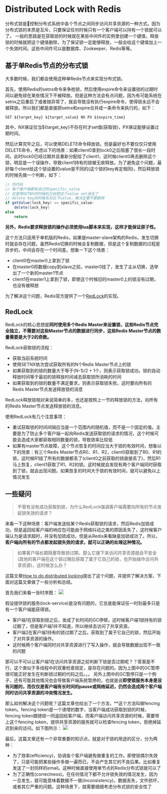 # Distributed Lock with Redis

分布式锁是控制分布式系统中各个节点之间同步访问共享资源的一种方式。因为分布式锁的本质是互斥，只要保证任何时候只有一个客户端可以持有一个锁就可以了。
一般的思路是在获取锁的时候就在某些中间件的实例里创建一个键值，释放锁的时候就把这个键值删除，为了保证锁一定能够释放，一般会给这个键值加上一个失效时间。这些中间件可以是数据库、Zookeeper、Redis等等。

## 基于单Redis节点的分布式锁

大多数时候，我们都会使用这种单Redis节点来实现分布式锁。

首先，使用Redis的setnx命令来争抢锁，然后使用expire命令来设置锁的过期时间以避免锁在某些情况下不被释放。但是这种方法会有点问题，因为有可能系统在setnx之后重启了或者抛异常了，就会导致没有执行expire命令，使得锁永远不会被释放。所以我们都是直接把setnx和expire合并成一条命令来执行的，如下：
```
SET ${target_key} ${target_value} NX PX ${expire_time}
```
其中，NX保证仅当${target_key}不存在时才set值(获取锁)，PX保证能够设置过期时间。

然后计算完毕之后，可以使用DELETE命令释放锁。但是最好也不要仅仅只使用DELETE命令，考虑以下的场景：如果client0拿到lock0之后阻塞了很长一段时间，此时lock0已经过期并且重新分配给了client1，这时候client0再去删除这个锁，明显是一个误操作，导致client1持有的锁被无故释放。为了避免这个问题，最好每个client给这个锁设置的value是不同的(这个锁的key肯定相同)，然后释放锁的时候先做一个判断，如下：
```java
// 伪代码
// 每个客户端都有自己的specific_value
// 在使用SETNX的时候机已经把这个value set进去了
// delete key的时候先对比下value，再决定要不要删除
if getValue(lock_key) == specific_value:
    delete(lock_key)
else
    return
```

**另外，Redis要求释放锁的操作必须使用lua脚本来实现，这样才能保证原子性。**

这个方法只适用于单机版的Redis，如果是master-slave架构的Redis，发生切换时就会存在问题，虽然Redis切换的时候会复制数据，但是这个复制数据的过程是异步的，中间会存在一个时间差。想象一下这个场景：
- client0在master0上拿到了锁
- 在master0将数据copy到slave之前，master0挂了，发生了主从切换，选举出了一个新的master1节点
- client1在master1上拿到了锁，即使这个时候旧的master0上的锁没有过期，也没有被释放

为了解决这个问题，Redis官方提供了一个[RedLock](https://redis.io/topics/distlock)的实现。

## RedLock

RedLock的核心思想是**同时使用多个Redis Master来设置锁，这些Redis节点完全独立，不需要对这些Master节点的数据进行同步，这些Redis Master节点的数量需要是大于2的奇数。**

RedLock获取锁的流程：
- 获取当前系统时间
- 使用SETNX依次尝试获取所有的N个Redis Master节点上的锁
- 如果获取到的锁的数量大于等于(N-1)/2 + 1个，则表示获取锁成功。锁的自动释放时间等于最初的锁释放时间减去获取锁所消耗的时间
- 如果获取到的锁的数量不满足要求，则表示获取锁失败，这时要向所有的Redis Master节点发送释放锁的消息

RedLock释放锁相对来说简单的多，也还是按照上一节的释放锁的方法，向所有的Redis Master节点发送释放锁的消息。


使用RedLock有几个注意事项：
- 重试获取锁的时间间隔应当是一个范围内的随机值，而不是一个固定的值。主要是为了防止多个客户端一起向Redis发送获取锁的请求的情况，这个时候可能会造成大家都获取相同数量的锁，导致效率比较低
- 如果有master节点故障，这个节点恢复的时间应当大于锁的有效时间，想象以下的场景：有三个Redis Master节点R0、R1、R2，client0获取到了R0、R1的锁，这时候R1挂了所有的数据都丢了(client0之前获取的锁直接丢了)，然后R1马上恢复，client1获取了R1、R2的锁。这时候就会发现有两个客户端同时获取到了锁，就会出现问题。如果恢复的时间大于锁的有效时间，就可以避免以上情况发生

## 一些疑问

> 不管有没有成功获取到锁，为什么RedLock强调客户端需要向所有的节点发起锁失效的请求？

来看一下这种场景：客户端发送给某个Redis获取锁的请求，然后Redis加锁成功，但是返回给客户端的响应包可能由于网络抖动之类的原因丢失了，这时候客户端认为是请求超时，并没有加锁成功，但是从Redis来看缺是加锁成功了。所以，**客户端向所有的节点都发起锁失效的请求，就可以正确的处理这种情况。**

> 如果客户端长期阻塞导致锁过期，那么它接下来访问共享资源就会不安全(其他的客户端在这个锁过期后获取了属于它自己的锁，也开始操作访问共享资源)，这时候怎么办？

这篇文章[How to do distributed locking](https://martin.kleppmann.com/2016/02/08/how-to-do-distributed-locking.html)提出了这个问题，并提供了解决方案，下面对这篇文章做了一些分析和总结。

首先我们来看一张时序图：
![](https://martin.kleppmann.com/2016/02/unsafe-lock.png)

假设提供锁的服务(lock-service)是没有问题的，它总是能保证任一时刻最多只是有一个客户端能获得锁。
- 客户端1在获取到锁之后，发成了长时间的GC停顿，这时候客户端1锁持有的锁过期了，但是客户端1并不知道，所以继续去访问了共享资源。
- 客户端2在客户端1持有的锁过期了之后，获取到了属于它自己的锁，然后开始了对共享资源的操作。
- 这时候两个客户端同时对共享资源进行了写入操作，就会导致数据出现不一致的问题

那可以不可以让客户端1在访问共享资源之前判断下锁是否过期呢？？答案是不行，这个类似于多线程中的双重检查锁定，是存在问题的。因为上图中的GC暂停很可能正好发生在判断锁过期的代码之后。。。
另外上图中的GC暂停只是一个例子，还有可能其他情况也会导致客户端系统暂停的，也就是说**即使锁服务本身是没有问题的，而仅仅是客户端有长时间的pause或网络延迟，仍然会造成两个客户端同时访问共享资源的冲突情况发生。**


那么如何解决这个问题呢？这篇文章也给出了一个方法，**这个方法叫做fencing token。fencing token是一个递增的数字，当客户端成功获取到锁的时候，fencing token跟随锁一同返回给客户端，而客户端访问共享资源的时候，需要带上这个fencing token，提供共享资源的服务就可以检查fencing token，拒绝掉延迟到来的访问。如下图所示：
![](https://martin.kleppmann.com/2016/02/fencing-tokens.png)



最后，这篇文章还有一个非常重要的知识点，就是对于锁的用途的区分，分为两种：
- 为了效率(efficiency)，协调各个客户端避免做重复的工作。即使锁偶尔失效了，只是可能把某些操作多做一遍而已，不会产生其它的不良后果。比如重复发送了一封同样的email。这种时候直接使用单节点的Redis分布式锁就可以了
- 为了正确性(correctness)。在任何情况下都不允许锁失效的情况发生，因为一旦发生，就可能意味着数据不一致(inconsistency)，数据丢失，文件损坏，或者其它严重的问题。这种场景下，就需要细细考虑分布式锁的安全性了
